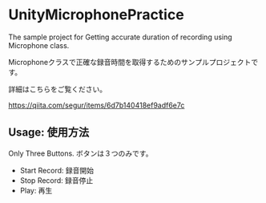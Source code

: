 # UnityMicrophonePractice
The sample project for Getting accurate duration of recording using Microphone class.

Microphoneクラスで正確な録音時間を取得するためのサンプルプロジェクトです。



詳細はこちらをご覧ください。

https://qiita.com/segur/items/6d7b140418ef9adf6e7c



## Usage: 使用方法

Only Three Buttons. ボタンは３つのみです。

- Start Record: 録音開始
- Stop Record: 録音停止
- Play: 再生